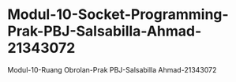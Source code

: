 # Modul-10-Socket-Programming-Prak-PBJ-Salsabilla-Ahmad-21343072
Modul-10-Ruang Obrolan-Prak PBJ-Salsabilla Ahmad-21343072
